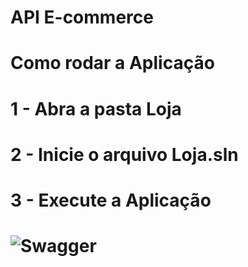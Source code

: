 # API E-commerce
# Como rodar a Aplicação
<h1>1 - Abra a pasta Loja<h1/>
<h1>2 - Inicie o arquivo Loja.sln<h1/>
<h1>3 - Execute a Aplicação<h1/>

![Swagger](https://user-images.githubusercontent.com/108549505/193978836-b02e8aa4-f285-400c-8b32-80c07f646e8f.PNG)
